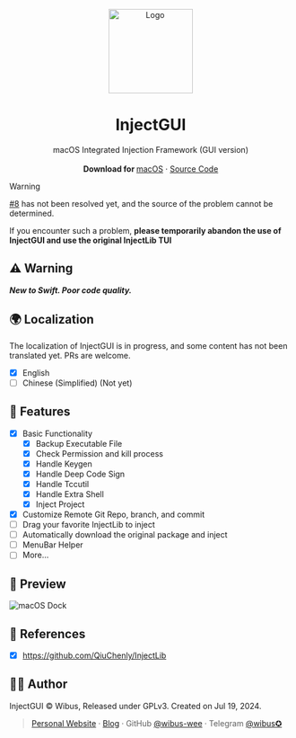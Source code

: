 <p align="center">
  <p align="center">
   <img width="150" height="150" src="/InjectGUI/Assets.xcassets/AppIcon.appiconset/icon_512x512@2x.png" alt="Logo">
  </p>
	<h1 align="center"><b>InjectGUI</b></h1>
	<p align="center">
		macOS Integrated Injection Framework (GUI version)
    <br />
    <br />
    <b>Download for </b>
		<a href="https://github.com/wibus-wee/InjectGUI/releases">macOS</a> · <a href="https://github.com/wibus-wee/PhotosProcessor/archive/refs/heads/main.zip">Source Code</a>
    <br />
  </p>
</p>


> [!WARNING]
> [#8](https://github.com/wibus-wee/InjectGUI/issues/8) has not been resolved yet, and the source of the problem cannot be determined.
>
> If you encounter such a problem, **please temporarily abandon the use of InjectGUI and use the original InjectLib TUI**

## ⚠️ Warning

_**New to Swift. Poor code quality.**_

## 🌍 Localization

The localization of InjectGUI is in progress, and some content has not been translated yet. PRs are welcome.

- [x] English
- [ ] Chinese (Simplified) (Not yet)

## 🌟 Features

- [x] Basic Functionality
  - [x] Backup Executable File
  - [x] Check Permission and kill process
  - [x] Handle Keygen
  - [x] Handle Deep Code Sign
  - [x] Handle Tccutil
  - [x] Handle Extra Shell
  - [x] Inject Project
- [x] Customize Remote Git Repo, branch, and commit
- [ ] Drag your favorite InjectLib to inject
- [ ] Automatically download the original package and inject
- [ ] MenuBar Helper
- [ ] More...

## 👀 Preview

![macOS Dock](https://github.com/user-attachments/assets/c3dab2a9-2198-4066-aa12-d470c21e40b0)


## 🔗 References

- [x] https://github.com/QiuChenly/InjectLib

## 🧑‍⚖️ Author

InjectGUI © Wibus, Released under GPLv3. Created on Jul 19, 2024.

> [Personal Website](http://wibus.ren/) · [Blog](https://blog.wibus.ren/) · GitHub [@wibus-wee](https://github.com/wibus-wee/) · Telegram [@wibus✪](https://t.me/wibus_wee)
